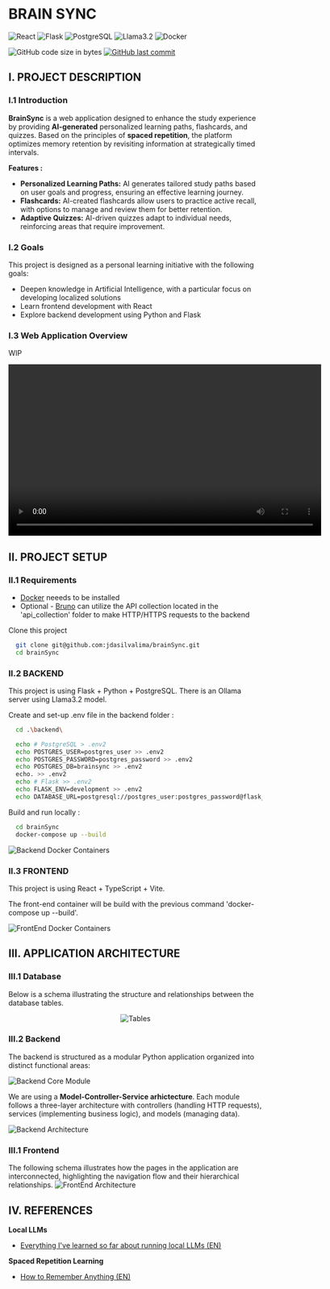 # BRAIN SYNC

![React](https://img.shields.io/badge/React-20232A?style=for-the-badge&logo=react&logoColor=61DAFB)
![Flask](https://img.shields.io/badge/Flask-000000?style=for-the-badge&logo=flask&logoColor=white)
![PostgreSQL](https://img.shields.io/badge/PostgreSQL-316192?style=for-the-badge&logo=postgresql&logoColor=white)
![Llama3.2](https://img.shields.io/badge/Llama3.2-000000?style=for-the-badge&logo=ollama&logoColor=white)
![Docker](https://img.shields.io/badge/docker-%230db7ed.svg?style=for-the-badge&logo=docker&logoColor=white)

![GitHub code size in bytes](https://img.shields.io/github/languages/code-size/jdasilvalima/brainSync?style=for-the-badge)
[![GitHub last commit](https://img.shields.io/github/last-commit/jdasilvalima/brainSync?style=for-the-badge)](https://github.com/jdasilvalima/brainSync/commits)

## I. PROJECT DESCRIPTION
### I.1 Introduction
**BrainSync** is a web application designed to enhance the study experience by providing **AI-generated** personalized learning paths, flashcards, and quizzes. Based on the principles of **spaced repetition**, the platform optimizes memory retention by revisiting information at strategically timed intervals.

**Features :**

- **Personalized Learning Paths:** AI generates tailored study paths based on user goals and progress, ensuring an effective learning journey.
- **Flashcards:** AI-created flashcards allow users to practice active recall, with options to manage and review them for better retention.
- **Adaptive Quizzes:** AI-driven quizzes adapt to individual needs, reinforcing areas that require improvement.

### I.2 Goals
This project is designed as a personal learning initiative with the following goals:

- Deepen knowledge in Artificial Intelligence, with a particular focus on developing localized solutions
- Learn frontend development with React
- Explore backend development using Python and Flask

### I.3 Web Application Overview
WIP
<div style="text-align: center; margin-top: 0;">
  <video width="620" height="340" controls>
    <source src="./readme-doc/web-app-presentation.mp4" type="video/mp4">
    Your browser does not support the video tag.
  </video>
</div>


## II. PROJECT SETUP
### II.1 Requirements
- [Docker](https://www.docker.com/) neeeds to be installed
- Optional - [Bruno](https://www.usebruno.com/) can utilize the API collection located in the 'api_collection' folder to make HTTP/HTTPS requests to the backend

Clone this project
  ```sh
    git clone git@github.com:jdasilvalima/brainSync.git
    cd brainSync
  ```

### II.2 BACKEND
This project is using Flask + Python + PostgreSQL.
There is an Ollama server using Llama3.2 model.

Create and set-up .env file in the backend folder :

```bash
  cd .\backend\
```
```bash
  echo # PostgreSQL > .env2
  echo POSTGRES_USER=postgres_user >> .env2
  echo POSTGRES_PASSWORD=postgres_password >> .env2
  echo POSTGRES_DB=brainsync >> .env2
  echo. >> .env2
  echo # Flask >> .env2
  echo FLASK_ENV=development >> .env2
  echo DATABASE_URL=postgresql://postgres_user:postgres_password@flask_db:5432/brainsync >> .env2
```

Build and run locally :
```bash
  cd brainSync
  docker-compose up --build
```

![Backend Docker Containers](./readme-doc/backend-containers.png)

### II.3 FRONTEND
This project is using React + TypeScript + Vite.

The front-end container will be build with the previous command 'docker-compose up --build'.

![FrontEnd Docker Containers](./readme-doc/frontend-containers.png)

## III. APPLICATION ARCHITECTURE
### III.1 Database
Below is a schema illustrating the structure and relationships between the database tables.
<p align="center">
  <img src="./readme-doc/tables.png" alt="Tables">
</p>

### III.2 Backend
The backend is structured as a modular Python application organized into distinct functional areas:

![Backend Core Module](./readme-doc/core-modules.png)

We are using a **Model-Controller-Service arhictecture**. Each module follows a three-layer architecture with controllers (handling HTTP requests), services (implementing business logic), and models (managing data).

![Backend Architecture](./readme-doc/be-architecture.png)

### III.1 Frontend
The following schema illustrates how the pages in the application are interconnected, highlighting the navigation flow and their hierarchical relationships.
![FrontEnd Architecture](./readme-doc/fe-architecture.png)


## IV. REFERENCES
**Local LLMs**
- [Everything I've learned so far about running local LLMs (EN)](https://nullprogram.com/blog/2024/11/10/)

**Spaced Repetition Learning**
- [How to Remember Anything (EN)](https://rachel.fast.ai/posts/2023-02-21-anki/)